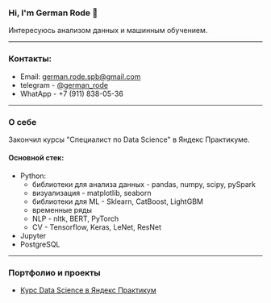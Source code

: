 ### Hi, I'm German Rode 👋

Интересуюсь анализом данных и машинным обучением. 

---------------------------------------

### Контакты:
* Email: german.rode.spb@gmail.com
* telegram - [@german_rode](https://t.me/german_rode)
* WhatApp - +7 (911) 838-05-36

-------------------------------------------

###  О себе

Закончил курсы "Специалист по Data Science" в Яндекс Практикуме.

#### Основной стек:
* Python:
    * библиотеки для анализа данных - pandas, numpy, scipy, pySpark
    * визуализация - matplotlib, seaborn
    * библиотеки для ML - Sklearn, CatBoost, LightGBM
    * временные ряды
    * NLP - nltk, BERT, PyTorch
    * CV - Tensorflow, Keras, LeNet, ResNet
* Jupyter
* PostgreSQL 

------------------------------------------------

### Портфолио и проекты

* [Курс Data Science в Яндекс Практикум](https://github.com/GermanRode2000/yandex_practicum/tree/main)

<!---
GermanRode2000/GermanRode2000 is a ✨ special ✨ repository because its `README.md` (this file) appears on your GitHub profile.
You can click the Preview link to take a look at your changes.
--->
